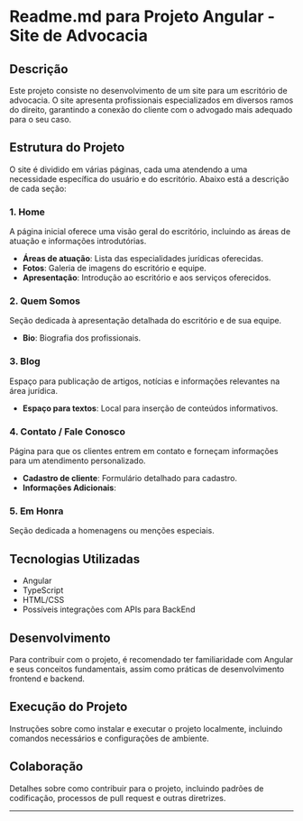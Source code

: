 # Readme.md para Projeto Angular - Site de Advocacia

## Descrição
Este projeto consiste no desenvolvimento de um site para um escritório de advocacia. O site apresenta profissionais especializados em diversos ramos do direito, garantindo a conexão do cliente com o advogado mais adequado para o seu caso.

## Estrutura do Projeto

O site é dividido em várias páginas, cada uma atendendo a uma necessidade específica do usuário e do escritório. Abaixo está a descrição de cada seção:

### 1. Home
A página inicial oferece uma visão geral do escritório, incluindo as áreas de atuação e informações introdutórias.

   - **Áreas de atuação**: Lista das especialidades jurídicas oferecidas.
   - **Fotos**: Galeria de imagens do escritório e equipe.
   - **Apresentação**: Introdução ao escritório e aos serviços oferecidos.


### 2. Quem Somos
Seção dedicada à apresentação detalhada do escritório e de sua equipe.

   - **Bio**: Biografia dos profissionais.

### 3. Blog
Espaço para publicação de artigos, notícias e informações relevantes na área jurídica.

   - **Espaço para textos**: Local para inserção de conteúdos informativos.

### 4. Contato / Fale Conosco
Página para que os clientes entrem em contato e forneçam informações para um atendimento personalizado.

   - **Cadastro de cliente**: Formulário detalhado para cadastro.
   - **Informações Adicionais**:


### 5. Em Honra
Seção dedicada a homenagens ou menções especiais.

## Tecnologias Utilizadas
- Angular
- TypeScript
- HTML/CSS
- Possíveis integrações com APIs para BackEnd

## Desenvolvimento
Para contribuir com o projeto, é recomendado ter familiaridade com Angular e seus conceitos fundamentais, assim como práticas de desenvolvimento frontend e backend.

## Execução do Projeto
Instruções sobre como instalar e executar o projeto localmente, incluindo comandos necessários e configurações de ambiente.

## Colaboração
Detalhes sobre como contribuir para o projeto, incluindo padrões de codificação, processos de pull request e outras diretrizes.


---
